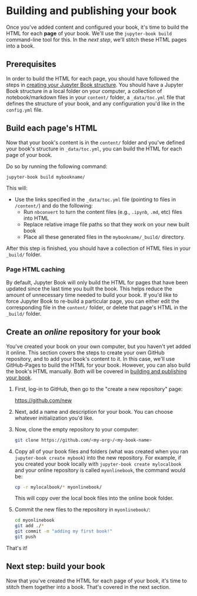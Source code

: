 # Building and publishing your book

Once you've added content and configured your book, it's time to
build the HTML for each **page** of your book. We'll use the
`jupyter-book build` command-line tool for this. In the _next step_,
we'll stitch these HTML pages into a book.

## Prerequisites

In order to build the HTML for each page, you should have followed the steps
in [creating your Jupyter Book structure](02_create.html). You should have
a Jupyter Book structure in a local folder on your computer, a collection
of notebook/markdown files in your `content/` folder, a `_data/toc.yml` file
that defines the structure of your book, and any configuration you'd like
in the `config.yml` file.

## Build each page's HTML

Now that your book's content is in the `content/` folder and you've
defined your book's structure in `_data/toc.yml`, you can build
the HTML for each page of your book.

Do so by running the following command:

```
jupyter-book build mybookname/
```

This will:

* Use the links specified in the `_data/toc.yml` file (pointing to files in `/content/`) and
  do the following:
  * Run `nbconvert` to turn the content files (e.g., `.ipynb`, `.md`, etc) files into HTML
  * Replace relative image file paths so that they work on your new built book
  * Place all these generated files in the `mybookname/_build/` directory.

After this step is finished, you should have a collection of HTML files in your
`_build/` folder.

### Page HTML caching

By default, Jupyter Book will only build the HTML for pages that have
been updated since the last time you built the book. This helps reduce the
amount of unnecessary time needed to build your book. If you'd like to
force Jupyter Book to re-build a particular page, you can either edit the
corresponding file in the `content/` folder, or delete that page's HTML
in the `_build/` folder.

## Create an *online* repository for your book

You've created your book on your own computer, but you haven't yet added it
online. This section covers the steps to create your own GitHub repository,
and to add your book's content to it. In this case, we'll use GitHub-Pages
to build the HTML for your book. However, you can also build the book's HTML
manually. Both will be covered in [building and publishing your book](04_publish.html).

1. First, log-in to GitHub, then go to the "create a new repository" page:

   https://github.com/new

2. Next, add a name and description for your book. You can choose whatever
   initialization you'd like.

3. Now, clone the empty repository to your computer:

   ```bash
   git clone https://github.com/<my-org>/<my-book-name>
   ```

4. Copy all of your book files and folders (what was created when you ran `jupyter-book create mybook`)
   into the new repository. For example, if you created your book locally with `jupyter-book create mylocalbook`
   and your online repository is called `myonlinebook`, the command would be:

   ```bash
   cp -r mylocalbook/* myonlinebook/
   ```

   This will copy over the local book files into the online book folder.

5. Commit the new files to the repository in `myonlinebook/`:

   ```bash
   cd myonlinebook
   git add ./*
   git commit -m "adding my first book!"
   git push
   ```

That's it!

## Next step: build your book

Now that you've created the HTML for each page of your book, it's time
to stitch them together into a book. That's covered in the next section.

